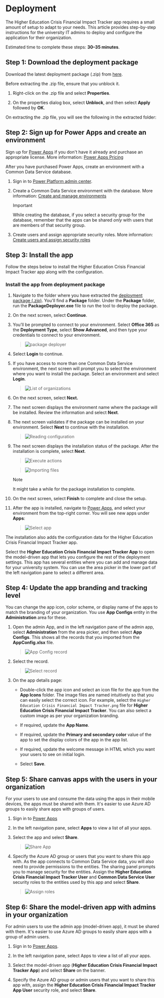 # Deployment

The Higher Education Crisis Financial Impact Tracker app requires a small amount of setup to adapt to your needs. This article provides step-by-step instructions for the university IT admins to deploy and configure the application for their organization.

Estimated time to complete these steps: **30–35 minutes**.

## Step 1: Download the deployment package

Download the latest deployment package (.zip) from [here](https://github.com/microsoft/powerapps-tools/blob/master/Apps/CrisisFinancialImpactTracker/CrisisFinancialImpactTracker.zip).

Before extracting the .zip file, ensure that you unblock it.

1. Right-click on the .zip file and select **Properties**.

1. On the properties dialog box, select **Unblock**, and then select **Apply** followed by **OK**.

On extracting the .zip file, you will see the following in the extracted folder:

## Step 2: Sign up for Power Apps and create an environment

Sign up for [Power Apps](https://docs.microsoft.com/power-platform/admin/signup-for-powerapps-admin) if you don't have it already and purchase an appropriate license. More information: [Power Apps Pricing](https://powerapps.microsoft.com/pricing/)

After you have purchased Power Apps, create an environment with a Common Data Service database.

1. Sign in to [Power Platform admin center](https://aka.ms/ppac).

1. Create a Common Data Service environment with the database. More information: [Create and manage environments](https://docs.microsoft.com/power-platform/admin/create-environment)

    > [!IMPORTANT]
    >  While creating the database, if you select a security group for the database, remember that the apps can be shared *only* with users that are members of that security group.

1. Create users and assign appropriate security roles. More information: [Create users and assign security roles](https://docs.microsoft.com/power-platform/admin/create-users-assign-online-security-roles)

## Step 3: Install the app

Follow the steps below to install the Higher Education Crisis Financial Impact Tracker app along with the configuration.

### Install the app from deployment package

1. Navigate to the folder where you have extracted the [deployment package (.zip)](https://docs.microsoft.com/powerapps/sample-apps/emergency-response/deploy-configure#step-1-download-the-deployment-package). You'll find a **Package** folder. Under the **Package** folder, run the **PackageDeployer.exe** file to run the tool to deploy the package.

1. On the next screen, select **Continue**.

1. You’ll be prompted to connect to your environment. Select **Office 365** as the **Deployment Type**, select **Show Advanced**, and then type your credentials to connect to your environment.

   
   > ![package deployer](./media/package-deployer-connection-details-pane.png)

1. Select **Login** to continue.

1. If you have access to more than one Common Data Service environment, the next screen will prompt you to select the environment where you want to install the package. Select an environment and select **Login**.

    
    > ![List of organizations](./media/list-of-organizations-available.png)

1. On the next screen, select **Next.**

1. The next screen displays the environment name where the package will be installed. Review the information and select **Next**.

1. The next screen validates if the package can be installed on your environment. Select **Next** to continue with the installation.

   
   > ![Reading configuration](./media/reading-installer-configuration.png)

1. The next screen displays the installation status of the package. After the installation is complete, select **Next**.

   
   > ![Execute actions](./media/execute-install-actions.png)

   
   > ![Importing files](./media/importing-files.png)

   > [!NOTE]
   >  It might take a while for the package installation to complete.

1. On the next screen, select **Finish** to complete and close the setup.

1. After the app is installed, navigate to [Power Apps](https://make.powerapps.com/), and select your environment from the top-right corner. You will see new apps under **Apps**:

   
   > ![Select app](./media/select-app-from-list-of-apps.png)

The installation also adds the configuration data for the Higher Education Crisis Financial Impact Tracker app.

Select the **Higher Education Crisis Financial Impact Tracker App** to open the model-driven app that lets you configure the rest of the deployment settings. This app has several entities where you can add and manage data for your university system. You can use the area picker in the lower part of the left navigation pane to select a different area.

## Step 4: Update the app branding and tracking level

You can change the app icon, color scheme, or display name of the apps to
match the branding of your organization. You use **App Configs** entity in
the **Administration** area for these.

1. Open the admin App, and in the left navigation pane of the admin app, select **Administration** from the area picker, and then select **App Configs**. This shows all the records that you imported from the **AppConfig.xlsx** file.

   
   > ![App Config record](./media/select-app-config-record.png)

1. Select the record.

    
    > ![Select record](./media/cfit-app-config-record.png)

1. On the app details page:

   - Double-click the app icon and select an icon file for the app from the **App
    Icons** folder. The image files are named intuitively so that you can easily select the correct icon. For example, select the `Higher Education Crisis Financial Impact Tracker.png` file for **Higher Education Crisis Financial Impact Tracker**. You can also select a custom image as per your organization branding.

   - If required, update the **App Name**.

   - If required, update the **Primary and secondary color** value of the app to set the display colors of the app in the app list.

   - If required, update the welcome message in HTML which you want your users to see on initial login.

   - Select **Save**.

## Step 5: Share canvas apps with the users in your organization

For your users to use and consume the data using the apps in their mobile devices, the apps must be shared with them. It's easier to use Azure AD groups
to easily share apps with groups of users.

1. Sign in to [Power Apps](https://make.powerapps.com/)

1. In the left navigation pane, select **Apps** to view a list of all your apps.

1. Select the app and select **Share**.

   
   > ![Share App](./media/share-app.png)

1. Specify the Azure AD group or users that you want to share this app with. As the app connects to Common Data Service data, you will also need to provide permissions to the entities. The sharing panel prompts you to manage
security for the entities. Assign the **Higher Education Crisis Financial Impact Tracker User** and **Common Data Service User** security roles to the entities used by this app and select **Share**.

   
   > ![Assign roles](./media/assign-roles.png)

## Step 6: Share the model-driven app with admins in your organization

For admin users to use the admin app (model-driven app), it must be shared
with them. It's easier to use Azure AD groups to easily share apps with a group
of admin users.

1. Sign in to [Power Apps](https://make.powerapps.com/).

2. In the left navigation pane, select Apps to view a list of all your apps.

3. Select the model-driven app (**Higher Education Crisis Financial Impact Tracker App**) and select **Share** on the banner.

4. Specify the Azure AD group or admin users that you want to share this app
with, assign the **Higher Education Crisis Financial Impact Tracker App User** security role, and
select **Share**.
